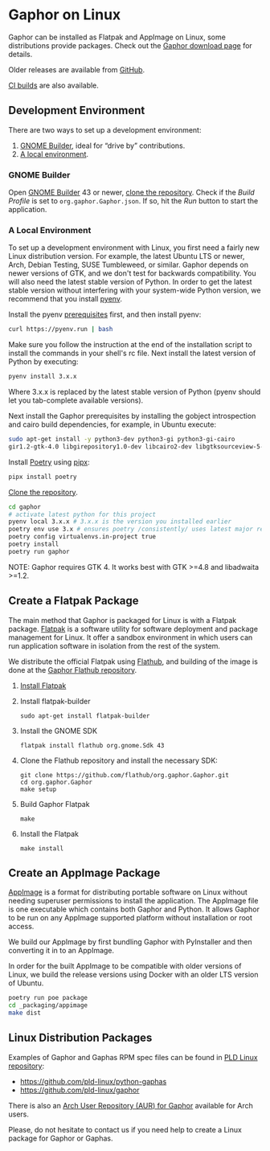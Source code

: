 # Gaphor on Linux

Gaphor can be installed as Flatpak and AppImage on Linux, some distributions provide
packages. Check out the [Gaphor download page](https://gaphor.org/download/#linux)
for details.

Older releases are available from [GitHub](https://github.com/gaphor/gaphor/releases).

[CI builds](https://github.com/gaphor/gaphor/actions/workflows/full-build.yml) are also available.

## Development Environment

There are two ways to set up a development environment:

1. [GNOME Builder](#gnome-builder), ideal for “drive by” contributions.
2. [A local environment](#a-local-environment).

### GNOME Builder

Open [GNOME Builder](https://flathub.org/apps/details/org.gnome.Builder) 43 or newer, [clone the
repository](https://help.github.com/en/github/creating-cloning-and-archiving-repositories/cloning-a-repository).
Check if the _Build Profile_ is set to `org.gaphor.Gaphor.json`. If so, hit the _Run_ button to start the application.


### A Local Environment

To set up a development environment with Linux, you first need a fairly new
Linux distribution version. For example, the latest Ubuntu LTS or newer, Arch,
Debian Testing, SUSE Tumbleweed, or similar. Gaphor depends on newer versions of
GTK, and we don't test for backwards compatibility. You will also need the
latest stable version of Python. In order to get the latest stable version without
interfering with your system-wide Python version, we recommend that you install
[pyenv](https://github.com/pyenv/pyenv).

Install the pyenv [prerequisites](https://github.com/pyenv/pyenv/wiki/Common-build-problems)
first, and then install pyenv:

```bash
curl https://pyenv.run | bash
```

Make sure you follow the instruction at the end of the installation
script to install the commands in your shell's rc file. Next install
the latest version of Python by executing:

```bash
pyenv install 3.x.x
```

Where 3.x.x is replaced by the latest stable version of Python (pyenv should let you tab-complete available versions).

Next install the Gaphor prerequisites by installing the gobject
introspection and cairo build dependencies, for example, in Ubuntu
execute:

```bash
sudo apt-get install -y python3-dev python3-gi python3-gi-cairo
gir1.2-gtk-4.0 libgirepository1.0-dev libcairo2-dev libgtksourceview-5-dev
```

Install [Poetry](https://python-poetry.org) using [pipx](https://pypa.github.io/pipx/):
```bash
pipx install poetry
```

[Clone the
repository](https://help.github.com/en/github/creating-cloning-and-archiving-repositories/cloning-a-repository).

```bash
cd gaphor
# activate latest python for this project
pyenv local 3.x.x # 3.x.x is the version you installed earlier
poetry env use 3.x # ensures poetry /consistently/ uses latest major release
poetry config virtualenvs.in-project true
poetry install
poetry run gaphor
```

NOTE: Gaphor requires GTK 4. It works best with GTK >=4.8 and libadwaita >=1.2.

## Create a Flatpak Package

The main method that Gaphor is packaged for Linux is with a Flatpak package.
[Flatpak](https://flatpak.org) is a software utility for software deployment
and package management for Linux. It offer a sandbox environment in which
users can run application software in isolation from the rest of the system.

We distribute the official Flatpak using [Flathub](https://flathub.org), and
building of the image is done at the [Gaphor Flathub
repository](https://github.com/flathub/org.gaphor.Gaphor).

1. [Install Flatpak](https://flatpak.org/setup)

1. Install flatpak-builder

       sudo apt-get install flatpak-builder

1. Install the GNOME SDK

       flatpak install flathub org.gnome.Sdk 43

1. Clone the Flathub repository and install the necessary SDK:

       git clone https://github.com/flathub/org.gaphor.Gaphor.git
       cd org.gaphor.Gaphor
       make setup

1. Build Gaphor Flatpak

       make

1. Install the Flatpak

       make install

## Create an AppImage Package

[AppImage](https://appimage.org/) is a format for distributing portable software
on Linux without needing superuser permissions to install the application. The
AppImage file is one executable which contains both Gaphor and Python. It allows
Gaphor to be run on any AppImage supported platform without installation or root
access.

We build our AppImage by first bundling Gaphor with PyInstaller and then
converting it in to an AppImage.

In order for the built AppImage to be compatible with older versions of Linux,
we build the release versions using Docker with an older LTS version of Ubuntu.

```Bash
poetry run poe package
cd _packaging/appimage
make dist
```
## Linux Distribution Packages

Examples of Gaphor and Gaphas RPM spec files can be found in [PLD
Linux](https://www.pld-linux.org/)
[repository](https://github.com/pld-linux/):

- https://github.com/pld-linux/python-gaphas
- https://github.com/pld-linux/gaphor

There is also an [Arch User Repository (AUR) for
Gaphor](https://aur.archlinux.org/packages/python-gaphor) available for Arch
users.

Please, do not hesitate to contact us if you need help to create a Linux
package for Gaphor or Gaphas.
